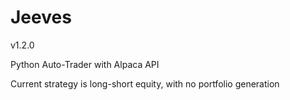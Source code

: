 # Jeeves
v1.2.0

Python Auto-Trader with Alpaca API

Current strategy is long-short equity, with no portfolio generation

